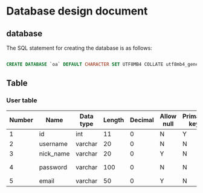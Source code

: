 # Database design document

## database

The SQL statement for creating the database is as follows:

```sql

CREATE DATABASE `oa` DEFAULT CHARACTER SET UTF8MB4 COLLATE utf8mb4_general_ci;

```

## Table

### User table

| Number | Name      | Data type | Length | Decimal | Allow null | Primary key | Default value | Description      |
|--------|-----------|-----------|--------|---------|------------|-------------|---------------|------------------|
| 1      | id        | int       | 11     | 0       | N          | Y           |               | User id          |
| 2      | username  | varchar   | 20     | 0       | N          | N           |               | User name        |
| 3      | nick_name | varchar   | 20     | 0       | Y          | N           |               | Nickname         |
| 4      | password  | varchar   | 100    | 0       | N          | N           |               | Login password   |
| 5      | email     | varchar   | 50     | 0       | Y          | N           |               | Email            |